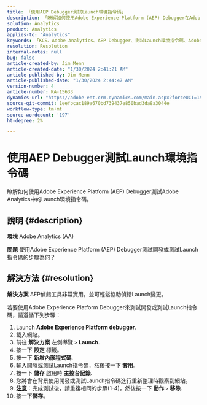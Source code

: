 ```yaml
---
title: 「使用AEP Debugger測試Launch環境指令碼」
description: 「瞭解如何使用Adobe Experience Platform (AEP) Debugger在Adobe Analytics中測試Launch環境指令碼。」
solution: Analytics
product: Analytics
applies-to: "Analytics"
keywords: 「KCS、Adobe Analytics、AEP Debugger、測試Launch環境指令碼、Adobe Experience Platform、操作說明」
resolution: Resolution
internal-notes: null
bug: false
article-created-by: Jim Menn
article-created-date: "1/30/2024 2:41:21 AM"
article-published-by: Jim Menn
article-published-date: "1/30/2024 2:44:47 AM"
version-number: 4
article-number: KA-15633
dynamics-url: "https://adobe-ent.crm.dynamics.com/main.aspx?forceUCI=1&pagetype=entityrecord&etn=knowledgearticle&id=ae299c0a-19bf-ee11-9079-6045bd006268"
source-git-commit: 1eefbcac189a670bd739437e850bad3da8a3044e
workflow-type: tm+mt
source-wordcount: '197'
ht-degree: 2%

---
```


# 使用AEP Debugger測試Launch環境指令碼


瞭解如何使用Adobe Experience Platform (AEP) Debugger測試Adobe Analytics中的Launch環境指令碼。

## 說明 {#description}


<b>環境</b>
Adobe Analytics (AA)

<b>問題</b>
使用Adobe Experience Platform (AEP) Debugger測試開發或測試Launch指令碼的步驟為何？


## 解決方法 {#resolution}


<b>解決方案</b>
AEP偵錯工具非常實用，並可輕鬆協助偵錯Launch變更。

若要使用Adobe Experience Platform Debugger來測試開發或測試Launch指令碼，請遵循下列步驟：

1. Launch <b>Adobe Experience Platform debugger</b>.
2. 載入網站。
3. 前往 <b>解決方案</b> 左側導覽 `>`  <b>Launch</b>.
4. 按一下 <b>設定</b> 標籤。
5. 按一下 <b>新增內嵌程式碼</b>.
6. 輸入開發或測試Launch指令碼，然後按一下 <b>套用</b>.
7. 按一下 <b>儲存</b> 啟用時 <b>主控台記錄</b>.
8. 您將會在背景使用開發或測試Launch指令碼進行重新整理時觀察到網站。
9. <b><u>注意</u></b>：完成測試後，請重複相同的步驟(1-4)，然後按一下 <b>動作</b> `>`  <b>移除</b>.
10. 按一下<b>儲存</b>。

